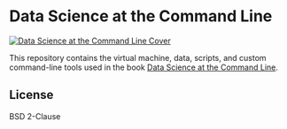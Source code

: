 Data Science at the Command Line
================================

[![Data Science at the Command Line Cover](book/.cover.png)](http://shop.oreilly.com/product/0636920032823.do)

This repository contains the virtual machine, data, scripts, and custom command-line tools used in the book [Data Science at the Command Line](http://datascienceatthecommandline.com).
## License

BSD 2-Clause
